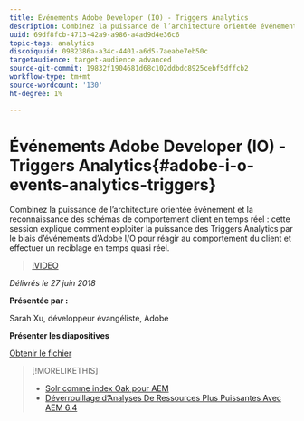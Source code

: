 ```yaml
---
title: Événements Adobe Developer (IO) - Triggers Analytics
description: Combinez la puissance de l’architecture orientée événement et la reconnaissance des schémas de comportement client en temps réel. Cette session explique comment exploiter la puissance des Triggers Analytics par le biais d’événements Adobe Developer (Adobe I/O) pour réagir au comportement du client et effectuer une nouvelle cible en temps quasi réel.
uuid: 69df8fcb-4713-42a9-a986-a4ad9d4e36c6
topic-tags: analytics
discoiquuid: 0982386a-a34c-4401-a6d5-7aeabe7eb50c
targetaudience: target-audience advanced
source-git-commit: 19832f1904681d68c102ddbdc8925cebf5dffcb2
workflow-type: tm+mt
source-wordcount: '130'
ht-degree: 1%

---
```



# Événements Adobe Developer (IO) - Triggers Analytics{#adobe-i-o-events-analytics-triggers}

Combinez la puissance de l’architecture orientée événement et la reconnaissance des schémas de comportement client en temps réel : cette session explique comment exploiter la puissance des Triggers Analytics par le biais d’événements d’Adobe I/O pour réagir au comportement du client et effectuer un reciblage en temps quasi réel.

>[!VIDEO](https://video.tv.adobe.com/v/22809/?quality=9)

*Délivrés le 27 juin 2018*

**Présentée par :**

Sarah Xu, développeur évangéliste, Adobe

**Présenter les diapositives**

[Obtenir le fichier](assets/gems+6+27+18+adobe+io+analytics+triggers.pdf)

<!--
[Get back to the Overview](https://helpx.adobe.com/experience-manager/kt/eseminars/gems/aem-index.html)
-->

>[!MORELIKETHIS]
>
>* [Solr comme index Oak pour AEM](solr-as-an-oak-index-for-aem.md)
>* [Déverrouillage d’Analyses De Ressources Plus Puissantes Avec AEM 6.4](https://helpx.adobe.com/experience-manager/kt/eseminars/experience-insider/exp-asset-analytics-64.html)


<!-- this link is broken: >* [Getting the most out of digital interactions with AEM and Analytics](https://helpx.adobe.com/experience-manager/kt/eseminars/ask-the-expert/aem-getting-the-most-out-of-digital-interactions-with-aem-and-analytics.html) 
-->

